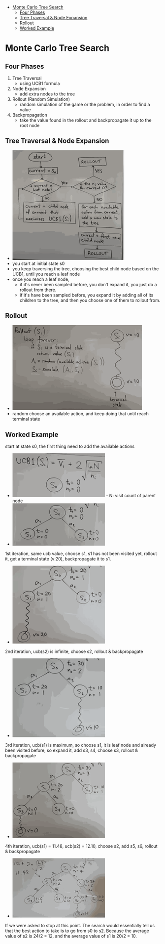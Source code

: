 [](...menustart)

- [Monte Carlo Tree Search](#d0a68bbde4a8ba76f8761cef0126247c)
    - [Four Phases](#18eb8ba1439923476980fa86411d6303)
    - [Tree Traversal & Node Expansion](#6272bdabc982f3f99130aecdc6565188)
    - [Rollout](#56ee398637559b61c89c9924f3f19733)
    - [Worked Example](#ccd190b6e6e99df9972443aab2ea15ac)

[](...menuend)


<h2 id="d0a68bbde4a8ba76f8761cef0126247c"></h2>

# Monte Carlo Tree Search

<h2 id="18eb8ba1439923476980fa86411d6303"></h2>

## Four Phases

1. Tree Traversal
    - using UCB1 formula
2. Node Expansion
    - add extra nodes to the tree
3. Rollout (Random Simulation)
    - random simulation of the game or the problem, in order to find a value
4. Backpropagation
    - take the value found in the rollout and backpropagate it up to the root node



<h2 id="6272bdabc982f3f99130aecdc6565188"></h2>

## Tree Traversal & Node Expansion

- <img src="../imgs/mcts_1_s.png" width=360 />
- you start at initial state s0
- you keep traversing the tree,  choosing the best child node based on the UCB1, until you reach a leaf node
- once you reach a leaf node, 
    - if it's never been sampled before, you don't expand it, you just do a rollout from there.
    - if it's have been sampled before, you expand it by adding all of its children to the tree, and then you choose one of them to rollout from.


<h2 id="56ee398637559b61c89c9924f3f19733"></h2>

## Rollout

- <img src="../imgs/mcts_2_s.png" width=420 />
- random choose an available action, and keep doing that until reach terminal state


<h2 id="ccd190b6e6e99df9972443aab2ea15ac"></h2>

## Worked Example

start at state s0, the first thing need to add the available actions

- <img src="../imgs/mcts_ex_1_s.png" width=300 />
    - N: visit count of parent node
- <img src="../imgs/mcts_ex_2_s.png" width=300 />

1st iteration, same ucb value, choose s1, s1 has not been visited yet, rollout it, get a terminal state (v:20), backpropagate it to s1.

- <img src="../imgs/mcts_ex_3_s.png" width=300 />

2nd iteration, ucb(s2) is infinite, choose  s2, rollout & backpropagate

- <img src="../imgs/mcts_ex_4_s.png" width=300 />

3rd iteration, ucb(s1) is maximum,  so choose s1, it is leaf node and already been visited before, so expand it, add s3, s4, choose s3, rollout & backpropagate

- <img src="../imgs/mcts_ex_5_s.png" width=300 />

4th iteration, ucb(s1) = 11.48, ucb(s2) = 12.10, choose s2, add s5, s6, rollout & backpropagate

- <img src="../imgs/mcts_ex_6_s.png" width=300 />


If we were asked to stop at this point. The search would essentially tell us that the best action to take is to go from s0 to s2. Because the average value of s2 is 24/2 = 12, and the average value of s1 is 20/2 = 10.

